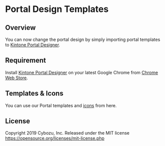 # Portal Design Templates

## Overview
You can now change the portal design by simply importing portal templates to [Kintone Portal Designer](https://github.com/kintone/portal-designer).

## Requirement
Install [Kintone Portal Designer](https://github.com/kintone/portal-designer) on your latest Google Chrome from [Chrome Web Store](https://chrome.google.com/webstore/detail/kintone-portal-designer/kmedncknheiegbelfmcfdlpcpfbnklmo).

## Templates & Icons
You can use our Portal templates and [icons](https://github.com/kintone/portal-design-templates/tree/master/images/icons) from here.

## License
Copyright 2019 Cybozu, Inc.
Released under the MIT license
https://opensource.org/licenses/mit-license.php
